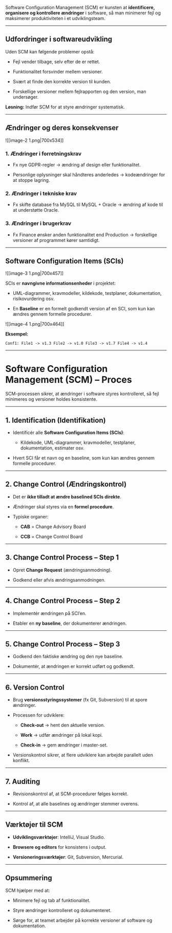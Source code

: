 Software Configuration Management (SCM) er kunsten at **identificere, organisere og kontrollere ændringer** i software, så man minimerer fejl og maksimerer produktiviteten i et udviklingsteam.

---

## Udfordringer i softwareudvikling

Uden SCM kan følgende problemer opstå:

- Fejl vender tilbage, selv efter de er rettet.
    
- Funktionalitet forsvinder mellem versioner.
    
- Svært at finde den korrekte version til kunden.
    
- Forskellige versioner mellem fejlrapporten og den version, man undersøger.
    

**Løsning:** Indfør SCM for at styre ændringer systematisk.

---

## Ændringer og deres konsekvenser

![[image-2 1.png|700x534]]

### 1. Ændringer i forretningskrav

- Fx nye GDPR-regler → ændring af design eller funktionalitet.
    
- Personlige oplysninger skal håndteres anderledes → kodeændringer for at stoppe lagring.
    

### 2. Ændringer i tekniske krav

- Fx skifte database fra MySQL til MySQL + Oracle → ændring af kode til at understøtte Oracle.
    

### 3. Ændringer i brugerkrav

- Fx Finance ønsker anden funktionalitet end Production → forskellige versioner af programmet kører samtidigt.
    

---

## Software Configuration Items (SCIs)
![[image-3 1.png|700x457]]

SCIs er **navngivne informationsenheder** i projektet:

- UML-diagrammer, kravmodeller, kildekode, testplaner, dokumentation, risikovurdering osv.
    
- En **Baseline** er en formelt godkendt version af en SCI, som kun kan ændres gennem formelle procedurer.
    
![[image-4 1.png|700x464]]

**Eksempel:**

`Conf1: File1 -> v1.3 File2 -> v1.0 File3 -> v1.7 File4 -> v1.4`

---

# Software Configuration Management (SCM) – Proces

SCM-processen sikrer, at ændringer i software styres kontrolleret, så fejl minimeres og versioner holdes konsistente.

---

## 1. Identification (Identifikation)

- Identificér alle **Software Configuration Items (SCIs)**:
    
    - Kildekode, UML-diagrammer, kravmodeller, testplaner, dokumentation, estimater osv.
        
- Hvert SCI får et navn og en baseline, som kun kan ændres gennem formelle procedurer.
    

---

## 2. Change Control (Ændringskontrol)

- Det er **ikke tilladt at ændre baselined SCIs direkte**.
    
- Ændringer skal styres via en **formel procedure**.
    
- Typiske organer:
    
    - **CAB** = Change Advisory Board
        
    - **CCB** = Change Control Board
        

---

## 3. Change Control Process – Step 1

- Opret **Change Request** (ændringsanmodning).
    
- Godkend eller afvis ændringsanmodningen.
    

---

## 4. Change Control Process – Step 2

- Implementér ændringen på SCI’en.
    
- Etabler en **ny baseline**, der dokumenterer ændringen.
    

---

## 5. Change Control Process – Step 3

- Godkend den faktiske ændring og den nye baseline.
    
- Dokumentér, at ændringen er korrekt udført og godkendt.
    

---

## 6. Version Control

- Brug **versionsstyringssystemer** (fx Git, Subversion) til at spore ændringer.
    
- Processen for udviklere:
    
    - **Check-out** → hent den aktuelle version.
        
    - **Work** → udfør ændringer på lokal kopi.
        
    - **Check-in** → gem ændringer i master-set.
        
- Versionskontrol sikrer, at flere udviklere kan arbejde parallelt uden konflikt.
    

---

## 7. Auditing

- Revisionskontrol af, at SCM-procedurer følges korrekt.
    
- Kontrol af, at alle baselines og ændringer stemmer overens.

---

## Værktøjer til SCM

- **Udviklingsværktøjer**: IntelliJ, Visual Studio.
    
- **Browsere og editors** for konsistens i output.
    
- **Versioneringsværktøjer**: Git, Subversion, Mercurial.
    

---

## Opsummering

SCM hjælper med at:

- Minimere fejl og tab af funktionalitet.
    
- Styre ændringer kontrolleret og dokumenteret.
    
- Sørge for, at teamet arbejder på korrekte versioner af software og dokumentation.
